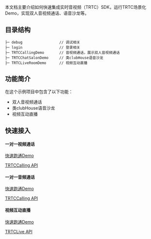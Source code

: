 本文档主要介绍如何快速集成实时音视频（TRTC）SDK，运行TRTC场景化Demo，实现双人音视频通话、语音沙龙等。

## 目录结构

```
├─ debug                 // 调试相关
├─ login                 // 登录相关
├─ TRTCCallingDemo       // 音视频通话，展示双人音视频通话
├─ TRTCChatSalonDemo     // 类clubHouse语音沙龙
├─ TRTCLiveRoomDemo      // 视频互动直播
```

## 功能简介

在这个示例项目中包含了以下功能：

- 双人音视频通话
- 类clubHouse语音沙龙
- 视频互动直播

## 快速接入

#### 一对一视频通话
[快速跑通Demo](https://cloud.tencent.com/document/product/647/56295)

[TRTCCalling API](https://cloud.tencent.com/document/product/647/56296)

#### 一对一音频通话
[快速跑通Demo](https://cloud.tencent.com/document/product/647/56293)

[TRTCCalling API](https://cloud.tencent.com/document/product/647/56292)

#### 视频互动直播
[快速跑通Demo](https://cloud.tencent.com/document/product/647/57388)

[TRTCLive API](https://cloud.tencent.com/document/product/647/57389)